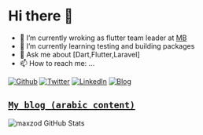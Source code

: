 # Hi there 👋

- 🔭 I’m currently wroking as flutter team leader at [MB](https://github.com/MB-Dv)
- 🌱 I’m currently learning testing and building packages
- 💬 Ask me about [Dart,Flutter,Laravel]
- 📫 How to reach me: ...

[![Github](https://img.shields.io/badge/GitHub-000000?style=for-the-badge&logo=GitHub&logoColor=white)](https://github.com/maxzod)
[![Twitter](https://img.shields.io/badge/Twitter-000000?style=for-the-badge&logo=Twitter&logoColor=white)](https://twitter.com/maxzod66)
[![LinkedIn](https://img.shields.io/badge/LinkedIn-000000?style=for-the-badge&logo=LinkedIn&logoColor=white)](https://www.linkedin.com/in/ahmed-masoud-641b13207/)
[![Blog](https://img.shields.io/badge/Blog-000000?style=for-the-badge&logo=Blogger&logoColor=white)](https://maxzodblog.blogspot.com/)
## [**`My blog (arabic content)`**](https://maxzodblog.blogspot.com/)

![maxzod GitHub Stats](https://github-readme-stats.vercel.app/api?username=maxzod&show_icons=true&theme=dark)


